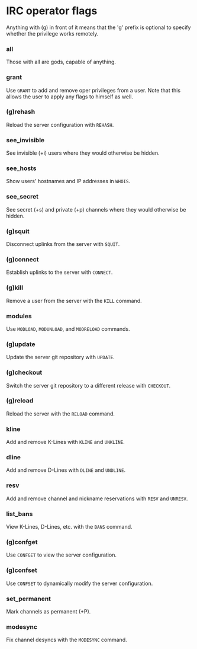 # IRC operator flags

Anything with (g) in front of it means that the 'g' prefix is optional to
specify whether the privilege works remotely.

### all

Those with all are gods, capable of anything.

### grant

Use `GRANT` to add and remove oper privileges from a user. Note that this allows
the user to apply any flags to himself as well.

### (g)rehash

Reload the server configuration with `REHASH`.

### see_invisible

See invisible (+i) users where they would otherwise be hidden.

### see_hosts

Show users' hostnames and IP addresses in `WHOIS`.

### see_secret

See secret (+s) and private (+p) channels where they would otherwise be hidden.

### (g)squit

Disconnect uplinks from the server with `SQUIT`.

### (g)connect

Establish uplinks to the server with `CONNECT`.

### (g)kill

Remove a user from the server with the `KILL` command.

### modules

Use `MODLOAD`, `MODUNLOAD`, and `MODRELOAD` commands.

### (g)update

Update the server git repository with `UPDATE`.

### (g)checkout

Switch the server git repository to a different release with `CHECKOUT`.

### (g)reload

Reload the server with the `RELOAD` command.

### kline

Add and remove K-Lines with `KLINE` and `UNKLINE`.

### dline

Add and remove D-Lines with `DLINE` and `UNDLINE`.

### resv

Add and remove channel and nickname reservations with `RESV` and `UNRESV`.

### list_bans

View K-Lines, D-Lines, etc. with the `BANS` command.

### (g)confget

Use `CONFGET` to view the server configuration.

### (g)confset

Use `CONFSET` to dynamically modify the server configuration.

### set_permanent

Mark channels as permanent (+P).

### modesync

Fix channel desyncs with the `MODESYNC` command.
